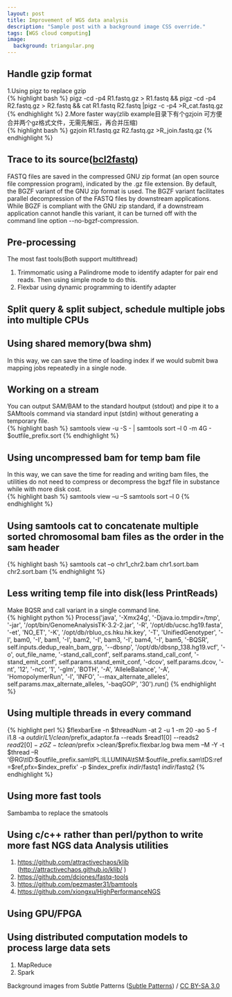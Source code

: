 ```yaml
---
layout: post
title: Improvement of WGS data analysis
description: "Sample post with a background image CSS override."
tags: [WGS cloud computing]
image:
  background: triangular.png
---
```


## Handle gzip format

1.Using pigz to replace gzip  
{% highlight bash %}
pigz -cd -p4 R1.fastq.gz > R1.fastq && pigz -cd -p4 R2.fastq.gz > R2.fastq && cat R1.fastq R2.fastq |pigz -c -p4 >R_cat.fastq.gz
{% endhighlight %}
2.More faster way(zlib example目录下有个gzjoin 可方便合并两个gz格式文件，无需先解压，再合并压缩)  
{% highlight bash %}
gzjoin R1.fastq.gz R2.fastq.gz >R_join.fastq.gz
{% endhighlight %}

## Trace to its source([bcl2fastq](http://support.illumina.com/content/dam/illumina-support/documents/documentation/software_documentation/bcl2fastq/bcl2fastq2-v2-17-software-guide-15051736-g.pdf))

FASTQ files are saved in the compressed GNU zip format (an open source file compression program), indicated by the .gz file extension. By default, the BGZF variant of the GNU zip format is used. The BGZF variant facilitates parallel decompression of the FASTQ files by downstream applications. While BGZF is compliant with the GNU zip standard, if a downstream application cannot handle this variant, it can be turned off with the command line option --no-bgzf-compression.

## Pre-processing

The most fast tools(Both support multithread)  

1. Trimmomatic using a Palindrome mode to identify adapter for pair end reads. Then using simple mode to do this.
2. Flexbar using dynamic programming to identify adapter

## Split query & split subject, schedule multiple jobs into multiple CPUs

## Using shared memory(bwa shm)
In this way, we can save the time of loading index if we would submit bwa mapping jobs repeatedly in a single node.

## Working on a stream

You can output SAM/BAM to the standard houtput (stdout) and pipe it to a SAMtools command via standard input (stdin) without generating a temporary file.  
{% highlight bash %} 
samtools view -u -S - | samtools sort –l 0 -m 4G - $outfile_prefix.sort 
{% endhighlight %}

## Using uncompressed bam for temp bam file

In this way, we can save the time for reading and writing bam files, the utilities do not need to compress or decompress the bgzf file in substance while with more disk cost.  
{% highlight bash %} 
samtools view –u –S
samtools sort –l 0
{% endhighlight %}

## Using samtools cat to concatenate multiple sorted chromosomal bam files as the order in the sam header
{% highlight bash %} 
samtools cat –o chr1_chr2.bam chr1.sort.bam chr2.sort.bam
{% endhighlight %}

## Less writing temp file into disk(less PrintReads)

Make BQSR and call variant in a single command line.  
{% highlight python %} 
Process('java', '-Xmx24g', '-Djava.io.tmpdir=/tmp', '-jar', '/opt/bin/GenomeAnalysisTK-3.2-2.jar', '-R', '/opt/db/ucsc.hg19.fasta', '-et', 'NO_ET', '-K', '/opt/db/rbluo_cs.hku.hk.key', '-T', 'UnifiedGenotyper', '-I', bam0, '-I', bam1, '-I', bam2, '-I', bam3, '-I', bam4, '-I', bam5, '-BQSR', self.inputs.dedup_realn_bam_grp, '--dbsnp', '/opt/db/dbsnp_138.hg19.vcf', '-o', out_file_name, '-stand_call_conf', self.params.stand_call_conf, '-stand_emit_conf', self.params.stand_emit_conf, '-dcov', self.params.dcov, '-nt', '12', '-nct', '1', '-glm', 'BOTH', '-A', 'AlleleBalance', '-A', 'HomopolymerRun', '-l', 'INFO', '--max_alternate_alleles', self.params.max_alternate_alleles, '-baqGOP', '30').run() 
{% endhighlight %}

## Using multiple threads in every command
{% highlight perl %} 
$flexbarExe -n $threadNum -at 2 -u 1 -m 20 -ao 5 -f i1.8 -a $outdir/L1/clean/$prefix\_adaptor.fa --reads $read1[0] --reads2 $read2[0] -z GZ -t clean/$prefix >clean/$prefix.flexbar.log
bwa mem –M -Y  -t $thread –R ‘@RG\tID:$outfile_prefix.sam\tPL:ILLUMINA\tSM:$outfile_prefix.sam\tDS:ref=$ref,pfx=$index_prefix' -p $index_prefix $indir/$fastq1 $indir/$fastq2
{% endhighlight %}

## Using more fast tools

Sambamba to replace the smatools

## Using c/c++ rather than perl/python to write more fast NGS data Analysis utilities
1. https://github.com/attractivechaos/klib (http://attractivechaos.github.io/klib/ )
2. https://github.com/dcjones/fastq-tools 
3. https://github.com/pezmaster31/bamtools 
4. https://github.com/xiongxu/HighPerformanceNGS

## Using GPU/FPGA

## Using distributed computation models to process large data sets
1. MapReduce
2. Spark

<div xmlns:cc="http://creativecommons.org/ns#" xmlns:dct="http://purl.org/dc/terms/" about="http://subtlepatterns.com" class="notice">Background images from <span property="dct:title">Subtle Patterns</span> (<a rel="cc:attributionURL" property="cc:attributionName" href="http://subtlepatterns.com">Subtle Patterns</a>) / <a rel="license" href="http://creativecommons.org/licenses/by-sa/3.0/">CC BY-SA 3.0</a></div>